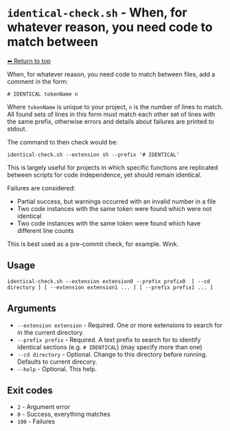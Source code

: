 
# `identical-check.sh` - When, for whatever reason, you need code to match between

[⬅ Return to top](index.md)

When, for whatever reason, you need code to match between files, add a comment in the form:

    # IDENTICAL tokenName n

Where `tokenName` is unique to your project, `n` is the number of lines to match. All found sets of lines in this form
must match each other set of lines with the same prefix, otherwise errors and details about failures are printed to stdout.

The command to then check would be:

    identical-check.sh --extension sh --prefix '# IDENTICAL'

This is largely useful for projects in which specific functions are replicated between scripts for code independence, yet
should remain identical.

Failures are considered:

- Partial success, but warnings occurred with an invalid number in a file
- Two code instances with the same token were found which were not identical
- Two code instances with the same token were found which have different line counts

This is best used as a pre-commit check, for example. Wink.

## Usage

    identical-check.sh --extension extension0 --prefix prefix0  [ --cd directory ] [ --extension extension1 ... ] [ --prefix prefix1 ... ]

## Arguments

- `--extension extension` - Required. One or more extensions to search for in the current directory.
- `--prefix prefix` - Required. A text prefix to search for to identify identical sections (e.g. `# IDENTICAL`) (may specify more than one)
- `--cd directory` - Optional. Change to this directory before running. Defaults to current direcory.
- `--help` - Optional. This help.

## Exit codes

- `2` - Argument error
- `0` - Success, everything matches
- `100` - Failures
